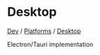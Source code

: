# Desktop

[Dev](../../../README.md) / [Platforms](../README.md) / [Desktop](./README.md)

Electron/Tauri implementation
